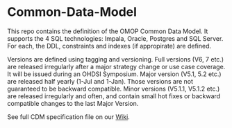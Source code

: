 Common-Data-Model
=================

This repo contains the definition of the OMOP Common Data Model. It supports the 4 SQL technologies: Impala, Oracle, Postgres and SQL Server. For each, the DDL, constraints and indexes (if appropirate) are defined. 

Versions are defined using tagging and versioning. Full versions (V6, 7 etc.) are released irregularly after a major strategy change or use case coverage. It will be issued during an OHDSI Symposium. Major version (V5.1, 5.2 etc.) are released half yearly (1-Jul and 1-Jan). Those versions are not guaranteed to be backward compatible. Minor versions (V5.1.1, V5.1.2 etc.) are released irregularly and often, and contain small hot fixes or backward compatible changes to the last Major Version.


See full CDM specification file on our [Wiki](http://www.ohdsi.org/web/wiki/doku.php?id=documentation:cdm:single-page).

